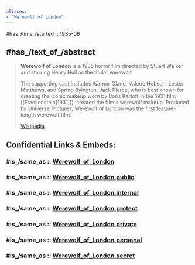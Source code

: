 ```yaml
---
aliases:
- "Werewolf of London"
---
```


#has_/time_/started :: 1935-06 

## #has_/text_of_/abstract 

> **Werewolf of London** is a 1935 horror film directed by Stuart Walker 
> and starring Henry Hull as the titular werewolf. 
> 
> The supporting cast includes Warner Oland, Valerie Hobson, Lester Matthews, and Spring Byington. 
> Jack Pierce, who is best known for creating the iconic makeup worn by Boris Karloff 
> in the 1931 film [[Frankenstein(1931)]], created the film's werewolf makeup. 
> Produced by Universal Pictures, Werewolf of London was the first feature-length werewolf film.
>
> [Wikipedia](https://en.wikipedia.org/wiki/Werewolf%20of%20London) 


## Confidential Links & Embeds: 

### #is_/same_as :: [Werewolf_of_London](/_Standards/Society/Communication/Media/Movie/Movie-Genre/Horror-Movie/Werewolf_of_London.md) 

### #is_/same_as :: [Werewolf_of_London.public](/_public/Society/Communication/Media/Movie/Movie-Genre/Horror-Movie/Werewolf_of_London.public.md) 

### #is_/same_as :: [Werewolf_of_London.internal](/_internal/Society/Communication/Media/Movie/Movie-Genre/Horror-Movie/Werewolf_of_London.internal.md) 

### #is_/same_as :: [Werewolf_of_London.protect](/_protect/Society/Communication/Media/Movie/Movie-Genre/Horror-Movie/Werewolf_of_London.protect.md) 

### #is_/same_as :: [Werewolf_of_London.private](/_private/Society/Communication/Media/Movie/Movie-Genre/Horror-Movie/Werewolf_of_London.private.md) 

### #is_/same_as :: [Werewolf_of_London.personal](/_personal/Society/Communication/Media/Movie/Movie-Genre/Horror-Movie/Werewolf_of_London.personal.md) 

### #is_/same_as :: [Werewolf_of_London.secret](/_secret/Society/Communication/Media/Movie/Movie-Genre/Horror-Movie/Werewolf_of_London.secret.md)

